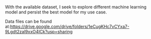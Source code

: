 With the available dataset, I seek to explore different machine learning model and persist the best model for my use case.

Data files can be found at:https://drive.google.com/drive/folders/1eCugKHc7vCYxa7-9Lgdt2zal9xxO4ICk?usp=sharing
